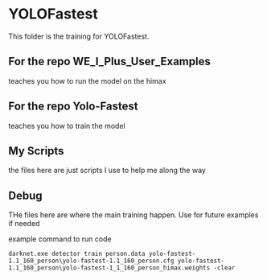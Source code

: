 # YOLOFastest

This folder is the training for YOLOFastest.

## For the repo WE_I_Plus_User_Examples

teaches you how to run the model on the himax

## For the repo Yolo-Fastest

teaches you how to train the model

## My Scripts

the files here are just scripts I use to help me along the way

## Debug

THe files here are where the main training happen. Use for future examples if needed

example command to run code
```
darknet.exe detector train person.data yolo-fastest-1.1_160_person\yolo-fastest-1.1_160_person.cfg yolo-fastest-1.1_160_person\yolo-fastest-1_1_160_person_himax.weights -clear
```
